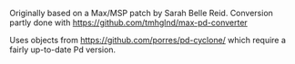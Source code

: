 Originally based on a Max/MSP patch by Sarah Belle Reid.
Conversion partly done with https://github.com/tmhglnd/max-pd-converter

Uses objects from https://github.com/porres/pd-cyclone/ 
which require a fairly up-to-date Pd version.
